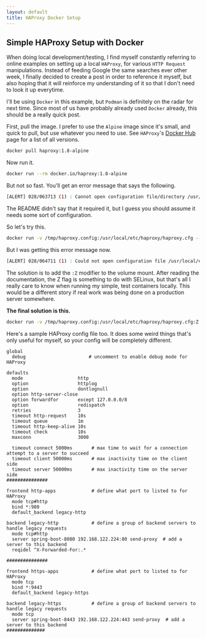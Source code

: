 ```yaml
---
layout: default
title: HAProxy Docker Setup
---
```


## Simple HAProxy Setup with Docker

When doing local development/testing, I find myself constantly referring to online examples on setting up a local `HAProxy`, for various `HTTP Request` manipulations.  Instead of feeding Google the same searches ever other week, I finally decided to create a post in order to reference it myself, but also hoping that it will reinforce my understanding of it so that I don't need to look it up everytime.

I'll be using `Docker` in this example, but `Podman` is definitely on the radar for next time.  Since most of us have probably already used `Docker` already, this should be a really quick post.


First, pull the image.  I prefer to use the `Alpine` image since it's small, and quick to pull, but use whatever you need to use.  See `HAProxy`'s [Docker Hub](https://hub.docker.com/_/haproxy) page for a list of all versions.

```bash
docker pull haproxy:1.8-alpine
```

Now run it.
```bash
docker run --rm docker.io/haproxy:1.8-alpine
```
But not so fast.  You'll get an error message that says the following.

```bash
[ALERT] 028/063713 (1) : Cannot open configuration file/directory /usr/local/etc/haproxy/haproxy.cfg : No such file or directory
```

The README didn't say that it required it, but I guess you should assume it needs some sort of configuration.


So let's try this.

```bash
docker run -v /tmp/haproxy.config:/usr/local/etc/haproxy/haproxy.cfg --rm docker.io/haproxy:1.8-alpine
```

But I was getting this error message now.

```bash
[ALERT] 028/064711 (1) : Could not open configuration file /usr/local/etc/haproxy/haproxy.cfg : Permission denied
```

The solution is to add the `:Z` modifier to the volume mount.  After reading the documentation, the Z flag is something to do with SELinux, but that's all I really care to know when running my simple, test containers locally.  This would be a different story if real work was being done on a production server somewhere.

**The final solution is this.**

```bash
docker run -v /tmp/haproxy.config:/usr/local/etc/haproxy/haproxy.cfg:Z --rm docker.io/haproxy:1.8-alpine
```



Here's a sample HAProxy config file too.  It does some weird things that's only useful for myself, so your config will be completely different.
```
global
  debug                       # uncomment to enable debug mode for HAProxy

defaults
  mode                    http
  option                  httplog
  option                  dontlognull
  option http-server-close
  option forwardfor       except 127.0.0.0/8
  option                  redispatch
  retries                 3
  timeout http-request    10s
  timeout queue           1m
  timeout http-keep-alive 10s
  timeout check           10s
  maxconn                 3000

  timeout connect 5000ms       # max time to wait for a connection attempt to a server to succeed
  timeout client 50000ms       # max inactivity time on the client side
  timeout server 50000ms       # max inactivity time on the server side
###############

frontend http-apps             # define what port to listed to for HAProxy
  mode tcp#http
  bind *:980
  default_backend legacy-http

backend legacy-http            # define a group of backend servers to handle legacy requests
  mode tcp#http
  server spring-boot-8080 192.168.122.224:80 send-proxy  # add a server to this backend
  reqidel ^X-Forwarded-For:.*

###############

frontend https-apps            # define what port to listed to for HAProxy
  mode tcp
  bind *:9443
  default_backend legacy-https

backend legacy-https           # define a group of backend servers to handle legacy requests
  mode tcp
  server spring-boot-8443 192.168.122.224:443 send-proxy  # add a server to this backend
##############
```
